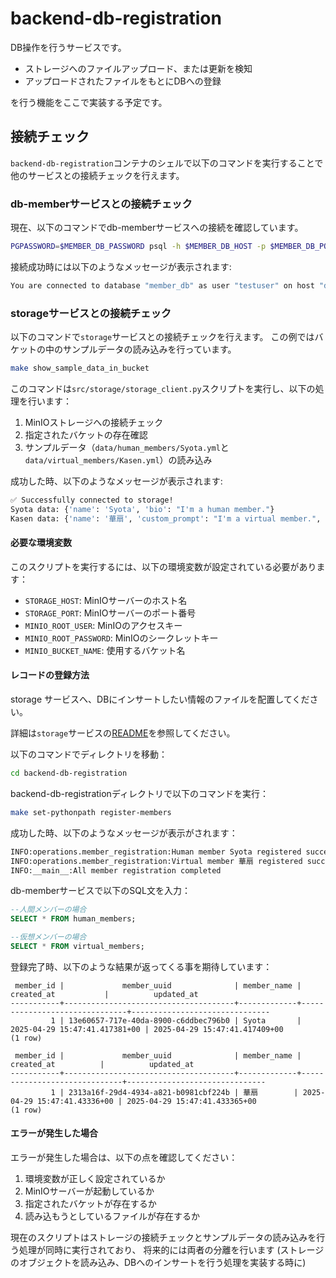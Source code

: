 # backend-db-registration

DB操作を行うサービスです。

- ストレージへのファイルアップロード、または更新を検知
- アップロードされたファイルをもとにDBへの登録

を行う機能をここで実装する予定です。

## 接続チェック

`backend-db-registration`コンテナのシェルで以下のコマンドを実行することで
他のサービスとの接続チェックを行えます。

### db-memberサービスとの接続チェック

現在、以下のコマンドでdb-memberサービスへの接続を確認しています。

```bash
PGPASSWORD=$MEMBER_DB_PASSWORD psql -h $MEMBER_DB_HOST -p $MEMBER_DB_PORT -U $MEMBER_DB_USER -d $MEMBER_DB_NAME -c "\conninfo"
```

接続成功時には以下のようなメッセージが表示されます:

```bash
You are connected to database "member_db" as user "testuser" on host "db-member" (address "172.18.0.3") at port "5432".
```

### storageサービスとの接続チェック

以下のコマンドで`storage`サービスとの接続チェックを行えます。
この例ではバケットの中のサンプルデータの読み込みを行っています。

```bash
make show_sample_data_in_bucket
```

このコマンドは`src/storage/storage_client.py`スクリプトを実行し、以下の処理を行います：

1. MinIOストレージへの接続チェック
2. 指定されたバケットの存在確認
3. サンプルデータ（`data/human_members/Syota.yml`と`data/virtual_members/Kasen.yml`）の読み込み

成功した時、以下のようなメッセージが表示されます:

```bash
✅ Successfully connected to storage!
Syota data: {'name': 'Syota', 'bio': "I'm a human member."}
Kasen data: {'name': '華扇', 'custom_prompt': "I'm a virtual member.", 'llm_model': 'claude-3-5-sonnet-20240620'}
```

#### 必要な環境変数

このスクリプトを実行するには、以下の環境変数が設定されている必要があります：

- `STORAGE_HOST`: MinIOサーバーのホスト名
- `STORAGE_PORT`: MinIOサーバーのポート番号
- `MINIO_ROOT_USER`: MinIOのアクセスキー
- `MINIO_ROOT_PASSWORD`: MinIOのシークレットキー
- `MINIO_BUCKET_NAME`: 使用するバケット名

#### レコードの登録方法

storage サービスへ、DBにインサートしたい情報のファイルを配置してください。

詳細は`storage`サービスの[README](./storage/README.md)を参照してください。

以下のコマンドでディレクトリを移動：

```bash
cd backend-db-registration
```

backend-db-registrationディレクトリで以下のコマンドを実行：

```bash
make set-pythonpath register-members
```

成功した時、以下のようなメッセージが表示がされます：

```bash
INFO:operations.member_registration:Human member Syota registered successfully.
INFO:operations.member_registration:Virtual member 華扇 registered successfully.
INFO:__main__:All member registration completed
```

db-memberサービスで以下のSQL文を入力：

```sql
--人間メンバーの場合
SELECT * FROM human_members;

--仮想メンバーの場合
SELECT * FROM virtual_members;
```

登録完了時、以下のような結果が返ってくる事を期待しています：

```
 member_id |             member_uuid              | member_name |          created_at           |          updated_at           
-----------+--------------------------------------+-------------+-------------------------------+-------------------------------
         1 | 13e60657-717e-40da-8900-c6ddbec796b0 | Syota       | 2025-04-29 15:47:41.417381+00 | 2025-04-29 15:47:41.417409+00
(1 row)

 member_id |             member_uuid              | member_name |          created_at          |          updated_at           
-----------+--------------------------------------+-------------+------------------------------+-------------------------------
         1 | 2313a16f-29d4-4934-a821-b0981cbf224b | 華扇        | 2025-04-29 15:47:41.43336+00 | 2025-04-29 15:47:41.433365+00
(1 row)
```

#### エラーが発生した場合

エラーが発生した場合は、以下の点を確認してください：

1. 環境変数が正しく設定されているか
2. MinIOサーバーが起動しているか
3. 指定されたバケットが存在するか
4. 読み込もうとしているファイルが存在するか

現在のスクリプトはストレージの接続チェックとサンプルデータの読み込みを行う処理が同時に実行されており、
将来的には両者の分離を行います (ストレージのオブジェクトを読み込み、DBへのインサートを行う処理を実装する時に)